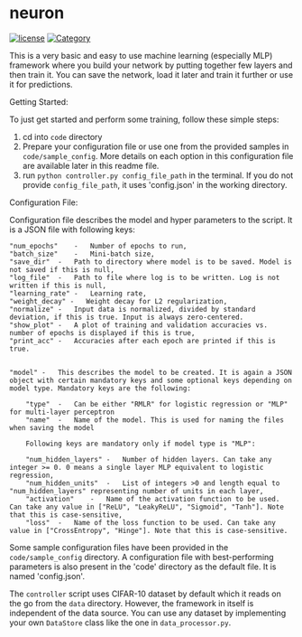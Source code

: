 # neuron
[![license](https://img.shields.io/github/license/mashape/apistatus.svg?maxAge=2592000)](https://github.com/mani-shailesh/neuron/blob/master/LICENSE.md)
[![Category](https://img.shields.io/badge/Category-Coursework-ff69b4.svg)](https://github.com/mani-shailesh/neuron)

This is a very basic and easy to use machine learning (especially MLP) framework where you build your network by putting together few layers and then train it. You can save the network, load it later and train it further or use it for predictions. 

Getting Started:

To just get started and perform some training, follow these simple steps:

1.  cd into `code` directory
2.  Prepare your configuration file or use one from the provided samples in `code/sample_config`. More details on each option in this configuration file are available later in this readme file.
3.  run `python controller.py config_file_path` in the terminal. If you do not provide `config_file_path`, it uses 'config.json' in the working directory.

Configuration File:

Configuration file describes the model and hyper parameters to the script. It is a JSON file with following keys:

    "num_epochs"    -   Number of epochs to run,
    "batch_size"    -   Mini-batch size,
    "save_dir"  -   Path to directory where model is to be saved. Model is not saved if this is null,
    "log_file"  -   Path to file where log is to be written. Log is not written if this is null,
    "learning_rate" -   Learning rate,
    "weight_decay" -   Weight decay for L2 regularization,
    "normalize" -   Input data is normalized, divided by standard deviation, if this is true. Input is always zero-centered.
    "show_plot" -   A plot of training and validation accuracies vs. number of epochs is displayed if this is true,
    "print_acc" -   Accuracies after each epoch are printed if this is true.
    
    
    "model" -   This describes the model to be created. It is again a JSON object with certain mandatory keys and some optional keys depending on model type. Mandatory keys are the following:

        "type"  -   Can be either "RMLR" for logistic regression or "MLP" for multi-layer perceptron
        "name"  -   Name of the model. This is used for naming the files when saving the model
        
        Following keys are mandatory only if model type is "MLP":
        
        "num_hidden_layers" -   Number of hidden layers. Can take any integer >= 0. 0 means a single layer MLP equivalent to logistic regression,
        "num_hidden_units"  -   List of integers >0 and length equal to "num_hidden_layers" representing number of units in each layer,
        "activation"    -   Name of the activation function to be used. Can take any value in ["ReLU", "LeakyReLU", "Sigmoid", "Tanh"]. Note that this is case-sensitive,
        "loss"  -   Name of the loss function to be used. Can take any value in ["CrossEntropy", "Hinge"]. Note that this is case-sensitive.
        
Some sample configuration files have been provided in the `code/sample_config` directory. A configuration file with best-performing parameters is also present in the 'code' directory as the default file. It is named 'config.json'.


The `controller` script uses CIFAR-10 dataset by default which it reads on the go from the `data` directory. However, the framework in itself is independent of the data source. You can use any dataset by implementing your own `DataStore` class like the one in `data_processor.py`.

